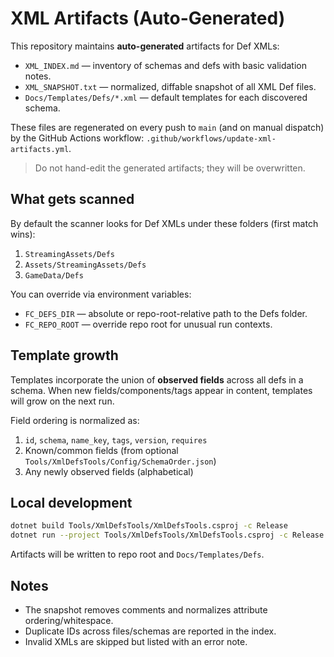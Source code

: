 # XML Artifacts (Auto-Generated)

This repository maintains **auto-generated** artifacts for Def XMLs:

- `XML_INDEX.md` — inventory of schemas and defs with basic validation notes.
- `XML_SNAPSHOT.txt` — normalized, diffable snapshot of all XML Def files.
- `Docs/Templates/Defs/*.xml` — default templates for each discovered schema.

These files are regenerated on every push to `main` (and on manual dispatch) by
the GitHub Actions workflow: `.github/workflows/update-xml-artifacts.yml`.

> Do not hand-edit the generated artifacts; they will be overwritten.

## What gets scanned

By default the scanner looks for Def XMLs under these folders (first match wins):

1. `StreamingAssets/Defs`
2. `Assets/StreamingAssets/Defs`
3. `GameData/Defs`

You can override via environment variables:

- `FC_DEFS_DIR` — absolute or repo-root-relative path to the Defs folder.
- `FC_REPO_ROOT` — override repo root for unusual run contexts.

## Template growth

Templates incorporate the union of **observed fields** across all defs in a schema.
When new fields/components/tags appear in content, templates will grow on the next run.

Field ordering is normalized as:

1. `id`, `schema`, `name_key`, `tags`, `version`, `requires`
2. Known/common fields (from optional `Tools/XmlDefsTools/Config/SchemaOrder.json`)
3. Any newly observed fields (alphabetical)

## Local development

```bash
dotnet build Tools/XmlDefsTools/XmlDefsTools.csproj -c Release
dotnet run --project Tools/XmlDefsTools/XmlDefsTools.csproj -c Release
```

Artifacts will be written to repo root and `Docs/Templates/Defs`.

## Notes

- The snapshot removes comments and normalizes attribute ordering/whitespace.
- Duplicate IDs across files/schemas are reported in the index.
- Invalid XMLs are skipped but listed with an error note.
